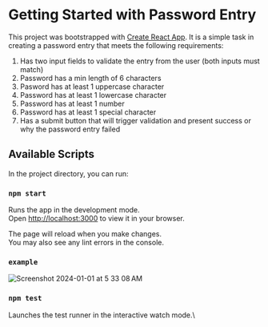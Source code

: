 # Getting Started with Password Entry

This project was bootstrapped with [Create React App](https://github.com/facebook/create-react-app).
It is a simple task in creating a password entry that meets the following requirements:

1. Has two input fields to validate the entry from the user (both inputs must match)
2. Password has a min length of 6 characters
3. Pasword has at least 1 uppercase character
4. Password has at least 1 lowercase character
5. Password has at least 1 number
6. Password has at least 1 special character
7. Has a submit button that will trigger validation and present success or why the password entry failed

## Available Scripts

In the project directory, you can run:

### `npm start`

Runs the app in the development mode.\
Open [http://localhost:3000](http://localhost:3000) to view it in your browser.

The page will reload when you make changes.\
You may also see any lint errors in the console.

### `example`
![Screenshot 2024-01-01 at 5 33 08 AM](https://github.com/mjmarks/password_entry/assets/10455691/5ae036c1-3102-4c59-877e-126d5aa31151)

### `npm test`

Launches the test runner in the interactive watch mode.\
